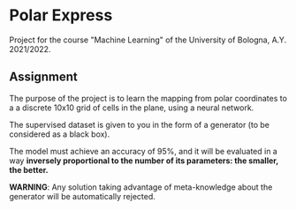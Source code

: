 # Polar Express

Project for the course "Machine Learning" of the University of Bologna, A.Y. 2021/2022.

## Assignment

The purpose of the project is to learn the mapping from polar coordinates to a a discrete 10x10 grid of cells in the plane, using a neural network.

The supervised dataset is given to you in the form of a generator (to be considered as a black box).

The model must achieve an accuracy of 95%, and it will be evaluated in a way **inversely proportional to the number of its parameters: the smaller, the better.**

**WARNING**: Any solution taking advantage of meta-knowledge about the generator will be automatically rejected.
